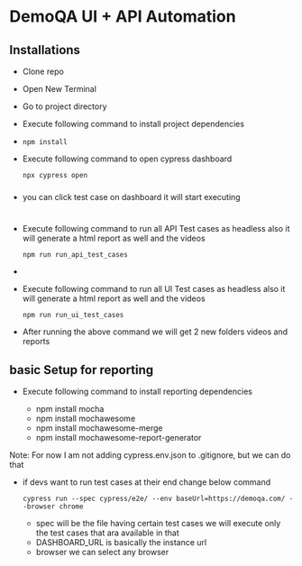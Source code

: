 # DemoQA UI + API Automation


## Installations

- Clone repo
- Open New Terminal
- Go to project directory
- Execute following command to install project dependencies
-     npm install


- Execute following command to open cypress dashboard

      npx cypress open
###

- you can click test case on dashboard it will start executing

#

- Execute following command to run all API Test cases as headless also it will generate a html report as well and the videos

      npm run run_api_test_cases
- 
- Execute following command to run all UI Test cases as headless also it will generate a html report as well and the videos

      npm run run_ui_test_cases

- After running the above command we will get 2 new folders videos and reports


## basic Setup for reporting

- Execute following command to install reporting dependencies

    - npm install mocha
    - npm install mochawesome
    - npm install mochawesome-merge
    - npm install mochawesome-report-generator

Note: For now I am not adding cypress.env.json to .gitignore, but we can do that

- if devs want to run test cases at their end change below command

      cypress run --spec cypress/e2e/ --env baseUrl=https://demoqa.com/ --browser chrome
    
    - spec will be the file having certain test cases we will execute only the test cases that ara available in that
    - DASHBOARD_URL is basically the instance url 
    - browser we can select any browser